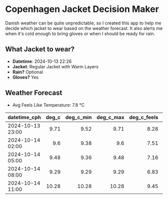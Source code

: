 
# Copenhagen Jacket Decision Maker

Danish weather can be quite unpredictable, so I created this app to help me decide which jacket to wear based on the weather forecast. 
It also alerts me when it's cold enough to bring gloves or when I should be ready for rain.

## What Jacket to wear?

- **Datetime**: 2024-10-13 22:26
- **Jacket**: Regular Jacket with Warm Layers
- **Rain?** Optional
- **Gloves?** Yes

## Weather Forecast
- Avg Feels Like Temperature: 7.8 °C

| datetime_cph     |   deg_c |   deg_c_min |   deg_c_max |   deg_c_feels | weather   | wind   | rain   |
|:-----------------|--------:|------------:|------------:|--------------:|:----------|:-------|:-------|
| 2024-10-13 23:00 |    9.71 |        9.52 |        9.71 |          8.28 | Clouds    | Low    | None   |
| 2024-10-14 02:00 |    9.6  |        9.38 |        9.6  |          7.51 | Clouds    | Low    | None   |
| 2024-10-14 05:00 |    9.48 |        9.36 |        9.48 |          7.16 | Clouds    | Low    | None   |
| 2024-10-14 08:00 |    9.29 |        9.29 |        9.29 |          6.83 | Clouds    | Low    | None   |
| 2024-10-14 11:00 |   10.28 |       10.28 |       10.28 |          9.45 | Rain      | High   | Low    |
        